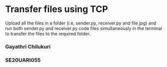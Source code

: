 # Transfer files using TCP
Upload all the files in a folder (i.e, sender.py, receiver.py and file.jpg) and run both sender.py and receiver.py code files simultaneously in the terminal to transfer the files to the required folder. 





### Gayathri Chilukuri
### SE20UARI055
